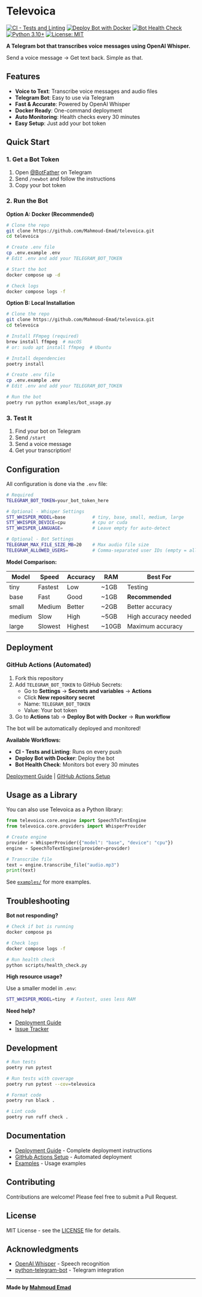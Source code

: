 # Televoica

[![CI - Tests and Linting](https://github.com/Mahmoud-Emad/televoica/actions/workflows/ci.yml/badge.svg)](https://github.com/Mahmoud-Emad/televoica/actions/workflows/ci.yml)
[![Deploy Bot with Docker](https://github.com/Mahmoud-Emad/televoica/actions/workflows/deploy-docker.yml/badge.svg)](https://github.com/Mahmoud-Emad/televoica/actions/workflows/deploy-docker.yml)
[![Bot Health Check](https://github.com/Mahmoud-Emad/televoica/actions/workflows/health-check.yml/badge.svg)](https://github.com/Mahmoud-Emad/televoica/actions/workflows/health-check.yml)
[![Python 3.10+](https://img.shields.io/badge/python-3.10+-blue.svg)](https://www.python.org/downloads/)
[![License: MIT](https://img.shields.io/badge/License-MIT-yellow.svg)](https://opensource.org/licenses/MIT)

**A Telegram bot that transcribes voice messages using OpenAI Whisper.**

Send a voice message → Get text back. Simple as that.

## Features

- **Voice to Text**: Transcribe voice messages and audio files
- **Telegram Bot**: Easy to use via Telegram
- **Fast & Accurate**: Powered by OpenAI Whisper
- **Docker Ready**: One-command deployment
- **Auto Monitoring**: Health checks every 30 minutes
- **Easy Setup**: Just add your bot token

## Quick Start

### 1. Get a Bot Token

1. Open [@BotFather](https://t.me/BotFather) on Telegram
2. Send `/newbot` and follow the instructions
3. Copy your bot token

### 2. Run the Bot

**Option A: Docker (Recommended)**

```bash
# Clone the repo
git clone https://github.com/Mahmoud-Emad/televoica.git
cd televoica

# Create .env file
cp .env.example .env
# Edit .env and add your TELEGRAM_BOT_TOKEN

# Start the bot
docker compose up -d

# Check logs
docker compose logs -f
```

**Option B: Local Installation**

```bash
# Clone the repo
git clone https://github.com/Mahmoud-Emad/televoica.git
cd televoica

# Install FFmpeg (required)
brew install ffmpeg  # macOS
# or: sudo apt install ffmpeg  # Ubuntu

# Install dependencies
poetry install

# Create .env file
cp .env.example .env
# Edit .env and add your TELEGRAM_BOT_TOKEN

# Run the bot
poetry run python examples/bot_usage.py
```

### 3. Test It

1. Find your bot on Telegram
2. Send `/start`
3. Send a voice message
4. Get your transcription!

## Configuration

All configuration is done via the `.env` file:

```bash
# Required
TELEGRAM_BOT_TOKEN=your_bot_token_here

# Optional - Whisper Settings
STT_WHISPER_MODEL=base          # tiny, base, small, medium, large
STT_WHISPER_DEVICE=cpu          # cpu or cuda
STT_WHISPER_LANGUAGE=           # Leave empty for auto-detect

# Optional - Bot Settings
TELEGRAM_MAX_FILE_SIZE_MB=20    # Max audio file size
TELEGRAM_ALLOWED_USERS=         # Comma-separated user IDs (empty = all users)
```

**Model Comparison:**

| Model  | Speed    | Accuracy | RAM   | Best For              |
|--------|----------|----------|-------|-----------------------|
| tiny   | Fastest  | Low      | ~1GB  | Testing               |
| base   | Fast     | Good     | ~1GB  | **Recommended**       |
| small  | Medium   | Better   | ~2GB  | Better accuracy       |
| medium | Slow     | High     | ~5GB  | High accuracy needed  |
| large  | Slowest  | Highest  | ~10GB | Maximum accuracy      |

## Deployment

### GitHub Actions (Automated)

1. Fork this repository
2. Add `TELEGRAM_BOT_TOKEN` to GitHub Secrets:
   - Go to **Settings** → **Secrets and variables** → **Actions**
   - Click **New repository secret**
   - Name: `TELEGRAM_BOT_TOKEN`
   - Value: Your bot token
3. Go to **Actions** tab → **Deploy Bot with Docker** → **Run workflow**

The bot will be automatically deployed and monitored!

**Available Workflows:**

- **CI - Tests and Linting**: Runs on every push
- **Deploy Bot with Docker**: Deploy the bot
- **Bot Health Check**: Monitors bot every 30 minutes

[Deployment Guide](docs/DEPLOYMENT.md) | [GitHub Actions Setup](docs/GITHUB_ACTIONS_SETUP.md)

## Usage as a Library

You can also use Televoica as a Python library:

```python
from televoica.core.engine import SpeechToTextEngine
from televoica.core.providers import WhisperProvider

# Create engine
provider = WhisperProvider({"model": "base", "device": "cpu"})
engine = SpeechToTextEngine(provider=provider)

# Transcribe file
text = engine.transcribe_file("audio.mp3")
print(text)
```

See [`examples/`](examples/) for more examples.

## Troubleshooting

**Bot not responding?**

```bash
# Check if bot is running
docker compose ps

# Check logs
docker compose logs -f

# Run health check
python scripts/health_check.py
```

**High resource usage?**

Use a smaller model in `.env`:

```bash
STT_WHISPER_MODEL=tiny  # Fastest, uses less RAM
```

**Need help?**

- [Deployment Guide](docs/DEPLOYMENT.md)
- [Issue Tracker](https://github.com/Mahmoud-Emad/televoica/issues)

## Development

```bash
# Run tests
poetry run pytest

# Run tests with coverage
poetry run pytest --cov=televoica

# Format code
poetry run black .

# Lint code
poetry run ruff check .
```

## Documentation

- [Deployment Guide](docs/DEPLOYMENT.md) - Complete deployment instructions
- [GitHub Actions Setup](docs/GITHUB_ACTIONS_SETUP.md) - Automated deployment
- [Examples](examples/) - Usage examples

## Contributing

Contributions are welcome! Please feel free to submit a Pull Request.

## License

MIT License - see the [LICENSE](LICENSE) file for details.

## Acknowledgments

- [OpenAI Whisper](https://github.com/openai/whisper) - Speech recognition
- [python-telegram-bot](https://github.com/python-telegram-bot/python-telegram-bot) - Telegram integration

---

**Made by [Mahmoud Emad](https://github.com/Mahmoud-Emad)**
